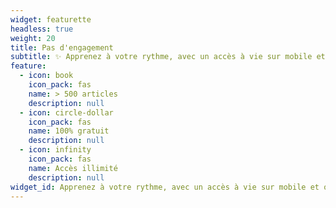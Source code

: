 ```yaml
---
widget: featurette
headless: true
weight: 20
title: Pas d'engagement
subtitle: ✨ Apprenez à votre rythme, avec un accès à vie sur mobile et ordinateur
feature:
  - icon: book
    icon_pack: fas
    name: > 500 articles
    description: null
  - icon: circle-dollar
    icon_pack: fas
    name: 100% gratuit
    description: null
  - icon: infinity
    icon_pack: fas
    name: Accès illimité
    description: null
widget_id: Apprenez à votre rythme, avec un accès à vie sur mobile et ordinateur
---
```

